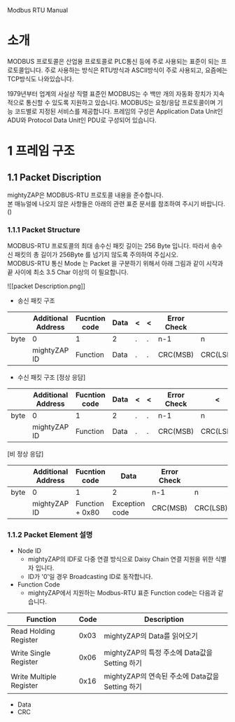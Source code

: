Modbus RTU Manual
# 소개

MODBUS 프로토콜은 산업용 프로토콜로 PLC통신 등에 주로 사용되는 표준이 되는 프로토콜입니다.
주로 사용하는 방식은 RTU방식과 ASCII방식이 주로 사용되고, 요즘에는 TCP방식도 나와있습니다.

1979년부터 업계의 사실상 직렬 표준인 MODBUS는 수 백만 개의 자동화 장치가 지속적으로 통신할 수 있도록 지원하고 있습니다. 
MODBUS는 요청/응답 프로토콜이며 기능 코드별로 지정된 서비스를 제공합니다. 프레임의 구성은 Application Data Unit인 ADU와 Protocol Data Unit인 PDU로 구성되어 있습니다.



# 1 프레임 구조
## 1.1 Packet Discription
mightyZAP은 MODBUS-RTU 프로토콜 내용을 준수합니다.  
본 매뉴얼에 나오지 않은 사항들은 아래의 관련 표준 문서를 참조하여 주시기 바랍니다. ()
### 1.1.1 Packet Structure
MODBUS-RTU 프로토콜의 최대 송수신 패킷 길이는 256 Byte 입니다. 따라서 송수신 패킷의 총 길이가 256Byte 를 넘기지 않도록 주의하여 주십시오.  
MODBUS-RTU 통신 Mode 는 Packet 을 구분하기 위해서 아래 그림과 같이 시작과 끝 사이에 최소 3.5 Char 이상의 이 필요합니다.

![[packet Description.png]]

- 송신 패킷 구조

|  | Additional Address | Fucntion code | Data | < | < | Error Check |  |
| ---- | ---- | ---- | ---- | ---- | ---- | ---- | ---- |
| byte | 0 | 1 | 2 | . | . | n-1 | n |
|  | mightyZAP ID | Function | Data | . | . | CRC(MSB) | CRC(LSB) |

- 수신 패킷 구조
[정상 응담]

|  | Additional Address | Fucntion code | Data | < | < | Error Check | < |
| ---- | ---- | ---- | ---- | ---- | ---- | ---- | ---- |
| byte | 0 | 1 | 2 | . | . | n-1 | n |
|  | mightyZAP ID | Function | Data | . | . | CRC(MSB) | CRC(LSB) |

[비 정상 응답]

|  | Additional Address | Fucntion code | Data | Error Check |  |
| ---- | ---- | ---- | ---- | ---- | ---- |
| byte | 0 | 1 | 2 | n-1 | n |
|  | mightyZAP ID | Function + 0x80 | Exception code | CRC(MSB) | CRC(LSB) |
### 1.1.2 Packet Element 설명
- Node ID  
	- mightyZAP의 IDF로 다중 연결 방식으로 Daisy Chain 연결 지원을  위한 식별자 입니다.  
	- ID가 '0'일 경우 Broadcasting ID로 동작합니다.
- Function Code  
	- mightyZAP에서 지원하는 Modbus-RTU  표준 Function code는 다음과 같습니다.

| Function | Code | Description |
| ---- | ---- | ---- |
| Read Holding Register | 0x03 | mightyZAP의 Data를 읽어오기 |
| Write Single Register | 0x06 | mightyZAP의 특정 주소에 Data값을 Setting  하기 |
| Write Multiple Register | 0x16 | mightyZAP의 연속된 주소에 Data값을 Setting  하기 |

- Data  
- CRC  